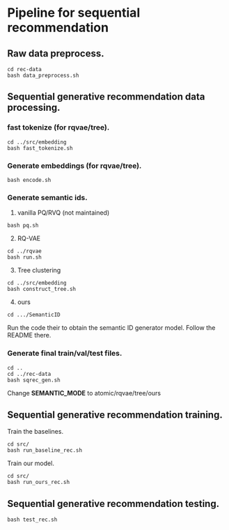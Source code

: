 # Pipeline for sequential recommendation

## Raw data preprocess.
```
cd rec-data
bash data_preprocess.sh
```

## Sequential generative recommendation data processing.
### fast tokenize (for rqvae/tree).
```
cd ../src/embedding
bash fast_tokenize.sh
```

### Generate embeddings (for rqvae/tree).
```
bash encode.sh
```

### Generate semantic ids.

1. vanilla PQ/RVQ (not maintained)
```
bash pq.sh
```

2. RQ-VAE
```
cd ../rqvae
bash run.sh
```

3. Tree clustering
```
cd ../src/embedding
bash construct_tree.sh
```

4. ours
```
cd .../SemanticID
```
Run the code their to obtain the semantic ID generator model. Follow the README there.

### Generate final train/val/test files.
```
cd ..
cd ../rec-data
bash sqrec_gen.sh
```
Change **SEMANTIC_MODE** to atomic/rqvae/tree/ours


## Sequential generative recommendation training.

Train the baselines.
```
cd src/
bash run_baseline_rec.sh
```

Train our model.
```
cd src/
bash run_ours_rec.sh
```

## Sequential generative recommendation testing.

```
bash test_rec.sh
```
